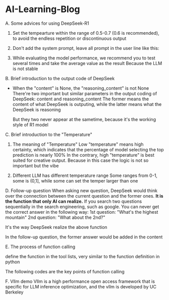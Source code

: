# AI-Learning-Blog
A. Some advices for using DeepSeek-R1
1. Set the tempearture within the range of 0.5-0.7 (0.6 is recommended), to avoid the endless repetition or discontinuous output
2. Don't add the system prompt, leave all prompt in the user line
   like this:

3. While evaluating the model performance, we recommend you to test several times and take the average value as the result
   Because the LLM is not stable

B. Brief introduction to the output code of DeepSeek
- When the "content" is None, the "reasoning_content" is not None
   There're two important but similar parameters in the output coding of DeepSeek: content and reasoning_content
   The former means the content of what DeepSeek is outputing, while the latter means what the DeepSeek is reasoning

   But they two never appear at the sametime, because it's the working style of R1 model

C. Brief introduction to the "Temperature"
1. The meaning of "Temperature"
   Low "temperature" means high certainty, which indicates that the percentage of model selecting the top prediction is nearly 100%
   In the contrary, high "temperature" is best suited for creative output. Because in this case the logic is not so important but the vibe
   
2. Different LLM has different temperature range
   Some ranges from 0-1, some is (0,1], while some can set the temper larger than one   

D. Follow-up question
When asking new question, DeepSeek would think over the connection between the current question and the former ones.
**It is the function that only AI can realize.**
If you search two questions sequentially in the search engineering, such as google.
You can never get the correct answer in the following way:
1st question: "What's the highest mountain"
2nd question: "What about the 2nd?"

It's the way DeepSeek realize the above function

In the follow-up question, the former answer would be added in the  content


E. The process of function calling

define the function in the tool lists, very similar to the function definition in python

The following codes are the key points of function calling


F. Vllm demo
Vllm is a high performance open access framework that is specific for LLM inference optimization, and the vllm is developed by UC Berkeley
